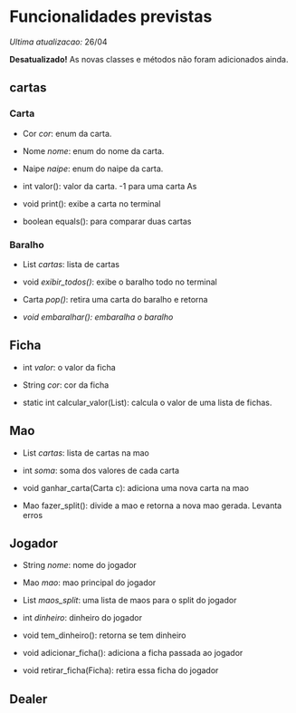 # Funcionalidades previstas

*Ultima atualizacao:* 26/04

**Desatualizado!** As novas classes e métodos não foram adicionados ainda.

## cartas

### Carta

* Cor *cor*: enum da carta.

* Nome *nome*: enum do nome da carta.

* Naipe *naipe*: enum do naipe da carta.

* int valor(): valor da carta. -1 para uma carta As

* void print(): exibe a carta no terminal

* boolean equals(): para comparar duas cartas

### Baralho

* List *cartas*: lista de cartas

* void *exibir_todos()*: exibe o baralho todo no terminal

* Carta *pop()*: retira uma carta do baralho e retorna

* *void embaralhar(): embaralha o baralho*


## Ficha

* int *valor*: o valor da ficha

* String *cor*: cor da ficha

* static int calcular_valor(List): calcula o valor de uma lista de fichas.

## Mao

* List *cartas*: lista de cartas na mao

* int *soma*: soma dos valores de cada carta

* void ganhar_carta(Carta c): adiciona uma nova carta na mao

* Mao fazer_split(): divide a mao e retorna a nova mao gerada. Levanta erros

## Jogador

* String *nome*: nome do jogador

* Mao *mao*: mao principal do jogador

* List *maos_split*: uma lista de maos para o split do jogador

* int *dinheiro*: dinheiro do jogador

* void tem_dinheiro(): retorna se tem dinheiro

* void adicionar_ficha(): adiciona a ficha passada ao jogador

* void retirar_ficha(Ficha): retira essa ficha do jogador

## Dealer